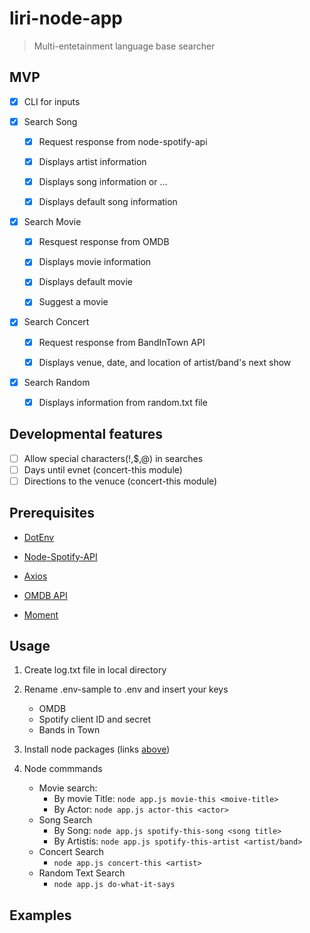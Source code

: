 # liri-node-app
  > Multi-entetainment language base searcher


## MVP

- [x] CLI for inputs

- [x] Search Song

     - [x] Request response from node-spotify-api

     - [x] Displays artist information
     
     - [x] Displays song information or ...

     - [x] Displays default song information 
      
- [x] Search Movie

     - [x] Resquest response from OMDB 
     
     - [X] Displays movie information

     - [x] Displays default movie

     - [x] Suggest a movie

- [x] Search Concert

     - [x] Request response from BandInTown API
     
     - [x] Displays venue, date, and location of artist/band's next show

- [x] Search Random

     - [x] Displays information from random.txt file

## Developmental features
- [ ] Allow special characters(!,$,@) in searches
- [ ] Days until evnet (concert-this module)
- [ ] Directions to the venuce (concert-this module)

## Prerequisites

   
   - [DotEnv](https://www.npmjs.com/package/dotenv)

   
   - [Node-Spotify-API](https://www.npmjs.com/package/node-spotify-api)

   
   - [Axios](https://www.npmjs.com/package/axios)

  
  - [OMDB API](http://www.omdbapi.com/)
  
  - [Moment](https://www.npmjs.com/package/moment)
  
 
  

## Usage

  1. Create log.txt file in local directory

  2. Rename .env-sample to .env and insert your keys
    
     - OMDB 
     - Spotify client ID and secret
     - Bands in Town

  4. Install node packages (links [above](Prerequisites))
  
  5. Node commmands
     - Movie search:
          - By movie Title: ```node app.js movie-this <moive-title>```
          - By Actor: ```node app.js actor-this <actor>```
     - Song Search
          - By Song: ```node app.js spotify-this-song <song title>```
          - By Artistis: ```node app.js spotify-this-artist <artist/band>```
     - Concert Search
          - ```node app.js concert-this <artist>```
     - Random Text Search
          - ```node app.js do-what-it-says```

  

## Examples
